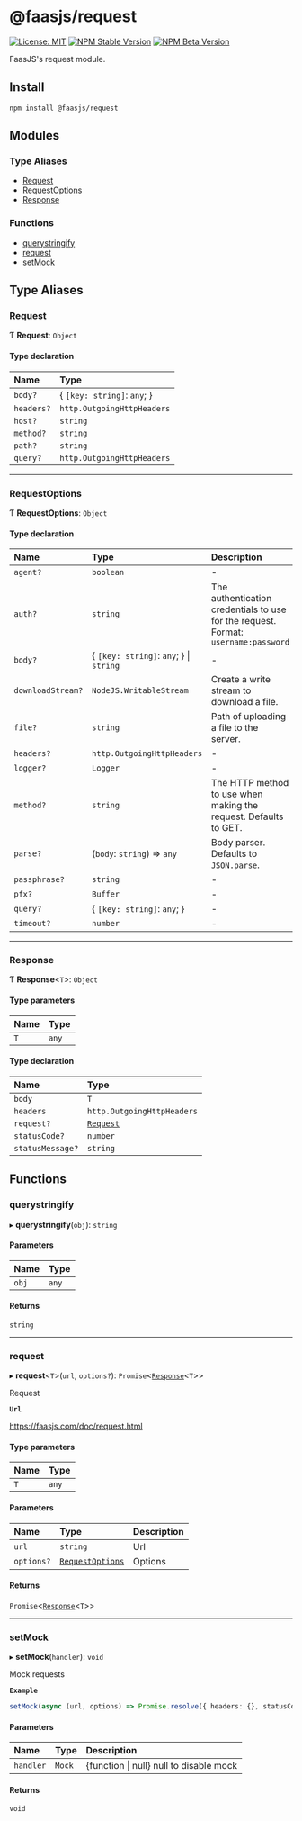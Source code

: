 # @faasjs/request

[![License: MIT](https://img.shields.io/npm/l/@faasjs/request.svg)](https://github.com/faasjs/faasjs/blob/main/packages/faasjs/request/LICENSE)
[![NPM Stable Version](https://img.shields.io/npm/v/@faasjs/request/stable.svg)](https://www.npmjs.com/package/@faasjs/request)
[![NPM Beta Version](https://img.shields.io/npm/v/@faasjs/request/beta.svg)](https://www.npmjs.com/package/@faasjs/request)

FaasJS's request module.

## Install

    npm install @faasjs/request

## Modules

### Type Aliases

- [Request](#request)
- [RequestOptions](#requestoptions)
- [Response](#response)

### Functions

- [querystringify](#querystringify)
- [request](#request-1)
- [setMock](#setmock)

## Type Aliases

### Request

Ƭ **Request**: `Object`

#### Type declaration

| Name | Type |
| :------ | :------ |
| `body?` | { `[key: string]`: `any`;  } |
| `headers?` | `http.OutgoingHttpHeaders` |
| `host?` | `string` |
| `method?` | `string` |
| `path?` | `string` |
| `query?` | `http.OutgoingHttpHeaders` |

___

### RequestOptions

Ƭ **RequestOptions**: `Object`

#### Type declaration

| Name | Type | Description |
| :------ | :------ | :------ |
| `agent?` | `boolean` | - |
| `auth?` | `string` | The authentication credentials to use for the request. Format: `username:password` |
| `body?` | { `[key: string]`: `any`;  } \| `string` | - |
| `downloadStream?` | `NodeJS.WritableStream` | Create a write stream to download a file. |
| `file?` | `string` | Path of uploading a file to the server. |
| `headers?` | `http.OutgoingHttpHeaders` | - |
| `logger?` | `Logger` | - |
| `method?` | `string` | The HTTP method to use when making the request. Defaults to GET. |
| `parse?` | (`body`: `string`) => `any` | Body parser. Defaults to `JSON.parse`. |
| `passphrase?` | `string` | - |
| `pfx?` | `Buffer` | - |
| `query?` | { `[key: string]`: `any`;  } | - |
| `timeout?` | `number` | - |

___

### Response

Ƭ **Response**<`T`\>: `Object`

#### Type parameters

| Name | Type |
| :------ | :------ |
| `T` | `any` |

#### Type declaration

| Name | Type |
| :------ | :------ |
| `body` | `T` |
| `headers` | `http.OutgoingHttpHeaders` |
| `request?` | [`Request`](#request) |
| `statusCode?` | `number` |
| `statusMessage?` | `string` |

## Functions

### querystringify

▸ **querystringify**(`obj`): `string`

#### Parameters

| Name | Type |
| :------ | :------ |
| `obj` | `any` |

#### Returns

`string`

___

### request

▸ **request**<`T`\>(`url`, `options?`): `Promise`<[`Response`](#response)<`T`\>\>

Request

**`Url`**

https://faasjs.com/doc/request.html

#### Type parameters

| Name | Type |
| :------ | :------ |
| `T` | `any` |

#### Parameters

| Name | Type | Description |
| :------ | :------ | :------ |
| `url` | `string` | Url |
| `options?` | [`RequestOptions`](#requestoptions) | Options |

#### Returns

`Promise`<[`Response`](#response)<`T`\>\>

___

### setMock

▸ **setMock**(`handler`): `void`

Mock requests

**`Example`**

```ts
setMock(async (url, options) => Promise.resolve({ headers: {}, statusCode: 200, body: { data: 'ok' } }))
```

#### Parameters

| Name | Type | Description |
| :------ | :------ | :------ |
| `handler` | `Mock` | {function \| null} null to disable mock |

#### Returns

`void`
